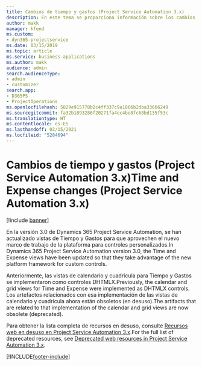 ```yaml
---
title: Cambios de tiempo y gastos (Project Service Automation 3.x)
description: En este tema se proporciona información sobre los cambios de la solución para Tiempo y Gastos.
author: makk
manager: kfend
ms.custom:
- dyn365-projectservice
ms.date: 03/15/2019
ms.topic: article
ms.service: business-applications
ms.author: makk
audience: admin
search.audienceType:
- admin
- customizer
search.app:
- D365PS
- ProjectOperations
ms.openlocfilehash: 5829e915778b2c4ff337c9a1866b2dba33666249
ms.sourcegitcommit: fa32b1893286f20271fa4ec4be8fc68bd135f53c
ms.translationtype: HT
ms.contentlocale: es-ES
ms.lasthandoff: 02/15/2021
ms.locfileid: "5284694"
---
```

# <a name="time-and-expense-changes-project-service-automation-3x"></a><span data-ttu-id="49ee2-103">Cambios de tiempo y gastos (Project Service Automation 3.x)</span><span class="sxs-lookup"><span data-stu-id="49ee2-103">Time and Expense changes (Project Service Automation 3.x)</span></span>

[!include [banner](../../includes/psa-now-project-operations.md)]

<span data-ttu-id="49ee2-104">En la versión 3.0 de Dynamics 365 Project Service Automation, se han actualizado vistas de Tiempo y Gastos para que aprovechen el nuevo marco de trabajo de la plataforma para controles personalizados.</span><span class="sxs-lookup"><span data-stu-id="49ee2-104">In Dynamics 365 Project Service Automation version 3.0, the Time and Expense views have been updated so that they take advantage of the new platform framework for custom controls.</span></span>

<span data-ttu-id="49ee2-105">Anteriormente, las vistas de calendario y cuadrícula para Tiempo y Gastos se implementaron como controles DHTMLX.</span><span class="sxs-lookup"><span data-stu-id="49ee2-105">Previously, the calendar and grid views for Time and Expense were implemented as DHTMLX controls.</span></span> <span data-ttu-id="49ee2-106">Los artefactos relacionados con esa implementación de las vistas de calendario y cuadrícula ahora están obsoletos (en desuso).</span><span class="sxs-lookup"><span data-stu-id="49ee2-106">The artifacts that are related to that implementation of the calendar and grid views are now obsolete (deprecated).</span></span>

<span data-ttu-id="49ee2-107">Para obtener la lista completa de recursos en desuso, consulte [Recursos web en desuso en Project Service Automation 3.x](web-resources-deprecated-v3.x.md).</span><span class="sxs-lookup"><span data-stu-id="49ee2-107">For the full list of deprecated resources, see [Deprecated web resources in Project Service Automation 3.x](web-resources-deprecated-v3.x.md).</span></span>


[!INCLUDE[footer-include](../../includes/footer-banner.md)]